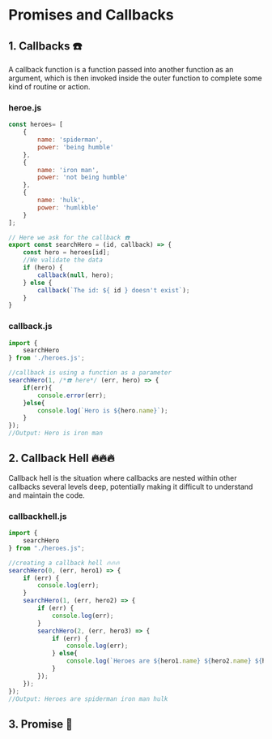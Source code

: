 # Promises and Callbacks

## 1. Callbacks ☎️
A callback function is a function passed into another function as an argument, which is then invoked inside the outer function to complete some kind of routine or action.

### heroe.js
```javascript
const heroes= [
    {
        name: 'spiderman',
        power: 'being humble'
    },
    {
        name: 'iron man',
        power: 'not being humble'
    },
    {
        name: 'hulk',
        power: 'humlkble'
    }
];

// Here we ask for the callback ☎️
export const searchHero = (id, callback) => {
    const hero = heroes[id];
    //We validate the data
    if (hero) {
        callback(null, hero);
    } else {
        callback(`The id: ${ id } doesn't exist`);
    }
}
```

### callback.js
```javascript
import {
    searchHero 
} from './heroes.js';

//callback is using a function as a parameter
searchHero(1, /*☎️ here*/ (err, hero) => {
    if(err){
        console.error(err);
    }else{
        console.log(`Hero is ${hero.name}`);
    }
});
//Output: Hero is iron man
```

## 2. Callback Hell 🔥🔥🔥
Callback hell is the situation where callbacks are nested within other callbacks several levels deep, potentially making it difficult to understand and maintain the code. 

### callbackhell.js
```javascript
import {
    searchHero
} from "./heroes.js";

//creating a callback hell 🔥🔥🔥
searchHero(0, (err, hero1) => {
    if (err) {
        console.log(err);
    }
    searchHero(1, (err, hero2) => {
        if (err) {
            console.log(err);
        }
        searchHero(2, (err, hero3) => {
            if (err) {
                console.log(err);
            } else{
                console.log(`Heroes are ${hero1.name} ${hero2.name} ${hero3.name}`);
            }
        });
    });
});
//Output: Heroes are spiderman iron man hulk
```

## 3. Promise 🤞